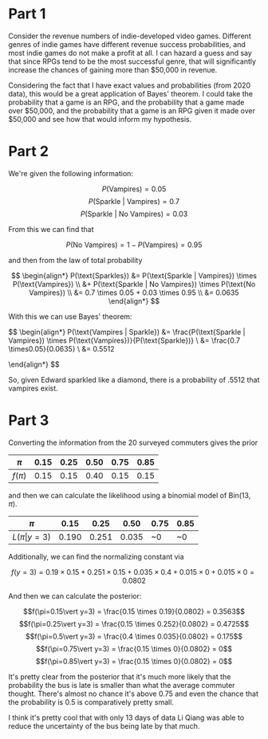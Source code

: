 # Part 1

Consider the revenue numbers of indie-developed video games. Different genres of indie games have different revenue success probabilities, and most indie games do not make a profit at all. I can hazard a guess and say that since RPGs tend to be the most successful genre, that will significantly increase the chances of gaining more than $50,000 in revenue.

Considering the fact that I have exact values and probabilities (from 2020 data), this would be a great application of Bayes' theorem. I could take the probability that a game is an RPG, and the probability that a game made over $50,000, and the probability that a game is an RPG given it made over $50,000 and see how that would inform my hypothesis.

# Part 2

We're given the following information:

$$P(\text{Vampires}) = 0.05$$
$$P(\text{Sparkle | Vampires}) = 0.7$$
$$P(\text{Sparkle | No Vampires}) = 0.03$$

From this we can find that

$$P(\text{No Vampires}) = 1 - P(\text{Vampires}) = 0.95$$

and then from the law of total probability

$$
\begin{align*}
P(\text{Sparkles}) &= P(\text{Sparkle | Vampires}) \times P(\text{Vampires}) \\
                   &+ P(\text{Sparkle | No Vampires}) \times P(\text{No Vampires}) \\
                   &= 0.7 \times 0.05 + 0.03 \times 0.95 \\
                   &= 0.0635
\end{align*}
$$

With this we can use Bayes' theorem:

$$
\begin{align*}
P(\text{Vampires | Sparkle}) &= \frac{P(\text{Sparkle | Vampires}) \times P(\text{Vampires})}{P(\text{Sparkle})} \\
&= \frac{0.7 \times0.05}{0.0635} \\
&=  0.5512

\end{align*}
$$

So, given Edward sparkled like a diamond, there is a probability of .5512 that vampires exist.

# Part 3

Converting the information from the 20 surveyed commuters gives the prior

| $\pi$    | 0.15 | 0.25 | 0.50 | 0.75 | 0.85 |
| -------- | ---- | ---- | ---- | ---- | ---- |
| $f(\pi)$ | 0.15 | 0.15 | 0.40 | 0.15 | 0.15 |

and then we can calculate the likelihood using a binomial model of Bin(13, $\pi$).

| $\pi$             | 0.15  | 0.25  | 0.50  | 0.75 | 0.85 |
| ----------------- | ----- | ----- | ----- | ---- | ---- |
| $L(\pi\vert y=3)$ | 0.190 | 0.251 | 0.035 | ~0   | ~0   |

Additionally, we can find the normalizing constant via

$$
f(y=3) = 0.19 \times 0.15 + 0.251 \times 0.15 + 0.035 \times 0.4 + 0.015 \times 0 + 0.015 \times 0 = 0.0802
$$

And then we can calculate the posterior:

$$f(\pi=0.15\vert y=3) = \frac{0.15 \times 0.19}{0.0802} = 0.3563$$
$$f(\pi=0.25\vert y=3) = \frac{0.15 \times 0.252}{0.0802} = 0.4725$$
$$f(\pi=0.5\vert y=3) = \frac{0.4 \times 0.035}{0.0802} = 0.175$$
$$f(\pi=0.75\vert y=3) = \frac{0.15 \times 0}{0.0802} = 0$$
$$f(\pi=0.85\vert y=3) = \frac{0.15 \times 0}{0.0802} = 0$$

It's pretty clear from the posterior that it's much more likely that the probability the bus is late is smaller than what the average commuter thought. There's almost no chance it's above 0.75 and even the chance that the probability is 0.5 is comparatively pretty small.

I think it's pretty cool that with only 13 days of data Li Qiang was able to reduce the uncertainty of the bus being late by that much.

